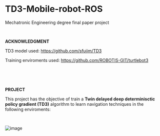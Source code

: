 # TD3-Mobile-robot-ROS

Mechatronic Engineering degree final paper project 

</br>

<b> ACKNOWLEDGMENT </b>

TD3 model used: https://github.com/sfujim/TD3


Training enviroments used: https://github.com/ROBOTIS-GIT/turtlebot3


</br>
</br>
</br>

<b>PROJECT</b>

This project has the objective of train a <b>Twin delayed deep determinisctic policy gradient (TD3)</b> algorithm to learn navigation techniques in the following enviroments:

</br>

![image](https://user-images.githubusercontent.com/46981727/201248975-002636b5-f884-4f0b-8bd5-1bd89bae2c87.png)
